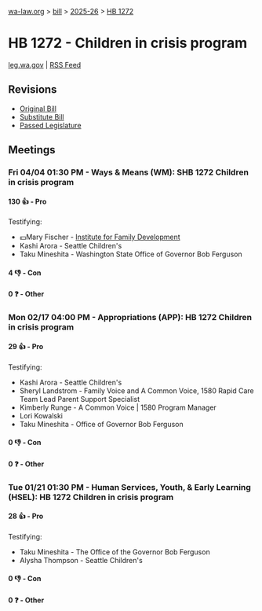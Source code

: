 [wa-law.org](/) > [bill](/bill/) > [2025-26](/bill/2025-26/) > [HB 1272](/bill/2025-26/hb/1272/)

# HB 1272 - Children in crisis program
[leg.wa.gov](https://app.leg.wa.gov/billsummary?BillNumber=1272&Year=2025&Initiative=false) | [RSS Feed](./rss.xml)

## Revisions
* [Original Bill](1/)
* [Substitute Bill](S/)
* [Passed Legislature](S.PL/)

## Meetings
### Fri 04/04 01:30 PM - Ways & Means (WM): SHB 1272 Children in crisis program
#### 130 👍 - Pro
Testifying:
* 💵Mary Fischer - [Institute for Family Development](/org/institute_for_family_development/)
* Kashi Arora - Seattle Children's
* Taku Mineshita - Washington State Office of Governor Bob Ferguson

#### 4 👎 - Con

#### 0 ❓ - Other

### Mon 02/17 04:00 PM - Appropriations (APP): HB 1272 Children in crisis program
#### 29 👍 - Pro
Testifying:
* Kashi Arora - Seattle Children's
* Sheryl Landstrom - Family Voice and A Common Voice, 1580 Rapid Care Team Lead Parent Support Specialist
* Kimberly Runge - A Common Voice | 1580 Program Manager
* Lori Kowalski
* Taku Mineshita - Office of Governor Bob Ferguson

#### 0 👎 - Con

#### 0 ❓ - Other

### Tue 01/21 01:30 PM - Human Services, Youth, & Early Learning (HSEL): HB 1272 Children in crisis program
#### 28 👍 - Pro
Testifying:
* Taku Mineshita - The Office of the Governor Bob Ferguson
* Alysha Thompson - Seattle Children's

#### 0 👎 - Con

#### 0 ❓ - Other
